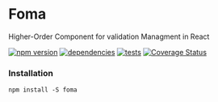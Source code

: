 # Foma
Higher-Order Component for validation Managment in React

[![npm version](https://img.shields.io/npm/v/foma.svg?style=flat)](https://www.npmjs.com/package/foma)
[![dependencies](http://img.shields.io/david/isnifer/foma.svg?style=flat)](https://david-dm.org/isnifer/foma)
[![tests](https://travis-ci.org/isnifer/foma.svg?branch=master)](https://travis-ci.org/isnifer/foma)
[![Coverage Status](https://coveralls.io/repos/isnifer/foma/badge.svg?branch=master&service=github)](https://coveralls.io/github/isnifer/foma?branch=master)

### Installation
`npm install -S foma`
